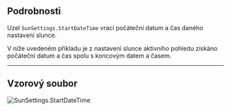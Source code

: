 ## Podrobnosti
Uzel `SunSettings.StartDateTime` vrací počáteční datum a čas daného nastavení slunce.

V níže uvedeném příkladu je z nastavení slunce aktivního pohledu získáno počáteční datum a čas spolu s koncovým datem a časem.
___
## Vzorový soubor

![SunSettings.StartDateTime](./Revit.Elements.SunSettings.StartDateTime_img.jpg)
